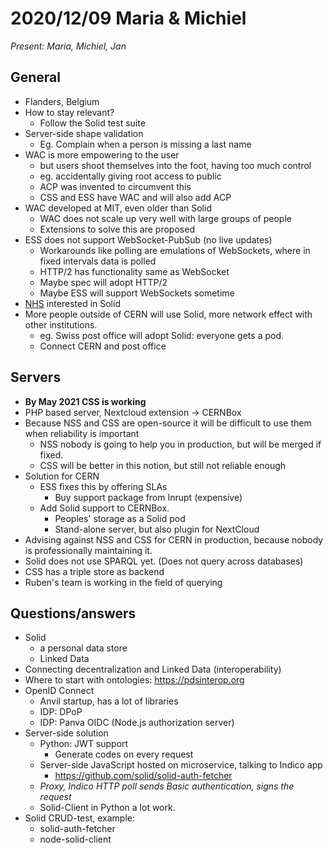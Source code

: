 # 2020/12/09 Maria & Michiel

*Present: Maria, Michiel, Jan*

## General

* Flanders, Belgium
* How to stay relevant?
  * Follow the Solid test suite
* Server-side shape validation
  * Eg. Complain when a person is missing a last name
* WAC is more empowering to the user
  * but users shoot themselves into the foot, having too much control
  * eg. accidentally giving root access to public
  * ACP was invented to circumvent this
  * CSS and ESS have WAC and will also add ACP
* WAC developed at MIT, even older than Solid
  * WAC does not scale up very well with large groups of people
  * Extensions to solve this are proposed
* ESS does not support WebSocket-PubSub (no live updates)
  * Workarounds like polling are emulations of WebSockets, where in fixed intervals data is polled
  * HTTP/2 has functionality same as WebSocket
  * Maybe spec will adopt HTTP/2
  * Maybe ESS will support WebSockets sometime
* [NHS](https://www.nhs.uk/) interested in Solid
* More people outside of CERN will use Solid, more network effect with other institutions.
  * eg. Swiss post office will adopt Solid: everyone gets a pod.
  * Connect CERN and post office

## Servers

* **By May 2021 CSS is working**
* PHP based server, Nextcloud extension -> CERNBox
* Because NSS and CSS are open-source it will be difficult to use them when reliability is important
  * NSS nobody is going to help you in production, but will be merged if fixed.
  * CSS will be better in this notion, but still not reliable enough
* Solution for CERN
  * ESS fixes this by offering SLAs
    * Buy support package from Inrupt (expensive)
  * Add Solid support to CERNBox.
    * Peoples' storage as a Solid pod
    * Stand-alone server, but also plugin for NextCloud
* Advising against NSS and CSS for CERN in production, because nobody is professionally maintaining it.
* Solid does not use SPARQL yet. (Does not query across databases)
* CSS has a triple store as backend
* Ruben's team is working in the field of querying

## Questions/answers

* Solid
  * a personal data store
  * Linked Data
* Connecting decentralization and Linked Data (interoperability)
* Where to start with ontologies: https://pdsinterop.org
* OpenID Connect
  * Anvil startup, has a lot of libraries
  * IDP: DPoP
  * IDP: Panva OIDC (Node.js authorization server)
* Server-side solution
  * Python: JWT support
    * Generate codes on every request
  * Server-side JavaScript hosted on microservice, talking to Indico app
    * https://github.com/solid/solid-auth-fetcher
  * *Proxy, Indico HTTP poll sends Basic authentication, signs the request*
  * Solid-Client in Python a lot work.
* Solid CRUD-test, example:
  * solid-auth-fetcher
  * node-solid-client
